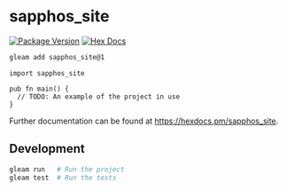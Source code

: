# sapphos_site

[![Package Version](https://img.shields.io/hexpm/v/sapphos_site)](https://hex.pm/packages/sapphos_site)
[![Hex Docs](https://img.shields.io/badge/hex-docs-ffaff3)](https://hexdocs.pm/sapphos_site/)

```sh
gleam add sapphos_site@1
```
```gleam
import sapphos_site

pub fn main() {
  // TODO: An example of the project in use
}
```

Further documentation can be found at <https://hexdocs.pm/sapphos_site>.

## Development

```sh
gleam run   # Run the project
gleam test  # Run the tests
```
